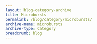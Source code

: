 ```yaml
---
layout: blog-category-archive
title: Microbursts
permalink: /blog/category/microbursts/
archive-name: microbursts
archive-type: Category
breadcrumb: blog
---
```

